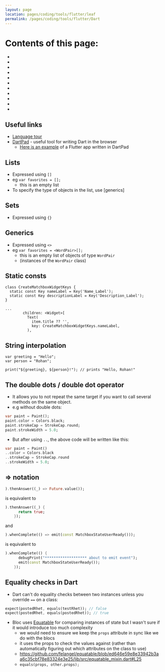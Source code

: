 ```yaml
---
layout: page
location: pages/coding/tools/flutter/leaf
permalink: /pages/coding/tools/flutter/Dart
---
```


# Contents of this page:

- []()
- []()
- []()
- []()
- []()
- []()
- []()
- []()
- []()
- []()
- []()

## Useful links

- [Language tour](https://dart.dev/language)
- [DartPad](https://dartpad.dev/) - useful tool for writing Dart in the browser
    - [Here is an example](https://dartpad.dev/?id=e7076b40fb17a0fa899f9f7a154a02e8) of a Flutter app written in DartPad

## Lists

- Expressed using `[]`
- eg `var favorites = [];`
    - this is an empty list
- To specify the type of objects in the list, use [generics]

## Sets

- Expressed using `{}`

## Generics

- Expressed using `<>`
- eg `var favorites = <WordPair>[];`
    - this is an empty list of objects of type `WordPair`
    - (instances of the `WordPair` class)

## Static consts

```
class CreateMatchboxWidgetKeys {
  static const Key nameLabel = Key('Name_Label');
  static const Key descriptionLabel = Key('Description_Label');
}

...
        children: <Widget>[
          Text(
            item.title ?? '',
            key: CreateMatchboxWidgetKeys.nameLabel,
          ),
```

## String interpolation

```
var greeting = "Hello";
var person = "Rohan";

print("${greeting}, ${person}!"); // prints "Hello, Rohan!"
```

## The double dots / double dot operator

- It allows you to not repeat the same target if you want to call several methods on the same object.
- e.g without double dots:

```dart
var paint = Paint();
paint.color = Colors.black;
paint.strokeCap = StrokeCap.round;
paint.strokeWidth = 5.0;
```

- But after using `..`, the above code will be written like this:

```dart
var paint = Paint()
..color = Colors.black
..strokeCap = StrokeCap.round
..strokeWidth = 5.0;
```

## => notation

```dart
).thenAnswer((_) => Future.value());
```

is equivalent to

```dart
).thenAnswer((_) {
      return true;
    });
```

and

```dart
).whenComplete(() => emit(const MatchboxStateUserReady()));
```

is equivalent to

```dart
).whenComplete(() {
      debugPrint("******************* about to emit event");
      emit(const MatchboxStateUserReady());
    });
```

## Equality checks in Dart

- Dart can't do equality checks between two instances unless you override `==` on a class:

```dart
expect(postedRhet, equals(testRhet)); // false
expect(postedRhet, equals(postedRhet)); // true
```

- Bloc uses [Equatable](https://pub.dev/packages/equatable) for comparing instances of state but I wasn't sure if it would introduce too much complexity 
  - we would need to ensure we keep the `props` attribute in sync like we do with the blocs
  - it uses the props to check the values against (rather than automatically figuring out which attributes on the class to use)
  - https://github.com/felangel/equatable/blob/ed646e59e8e33942b3aa6c35cbf78e83324e3e25/lib/src/equatable_mixin.dart#L25
  - `equals(props, other.props);`
